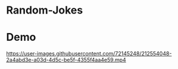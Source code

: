 # Random-Jokes

# Demo 
https://user-images.githubusercontent.com/72145248/212554048-2a4abd3e-a03d-4d5c-be5f-4355f4aa4e59.mp4
